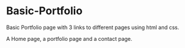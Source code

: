 # Basic-Portfolio

Basic Portfolio page with 3 links to different pages using html and css. 

A Home page, a portfolio page and a contact page.  
